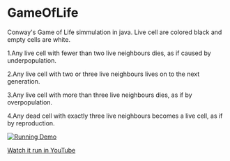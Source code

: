 # GameOfLife
Conway's Game of Life simmulation in java.
Live cell are colored black and empty cells are white.

   1.Any live cell with fewer than two live neighbours dies, as if caused by underpopulation.
   
   2.Any live cell with two or three live neighbours lives on to the next generation.
   
   3.Any live cell with more than three live neighbours dies, as if by overpopulation.
   
   4.Any dead cell with exactly three live neighbours becomes a live cell, as if by reproduction.

[![Running Demo](https://img.youtube.com/vi/FQd8DjtK4R4/0.jpg)](https://youtu.be/FQd8DjtK4R4)

[Watch it run in YouTube](https://youtu.be/FQd8DjtK4R4)
